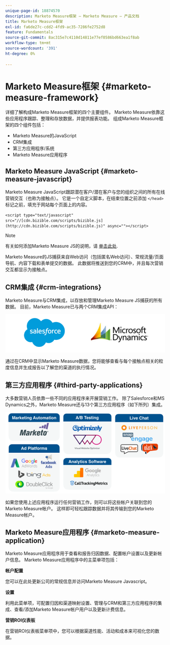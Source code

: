 ```yaml
---
unique-page-id: 18874570
description: Marketo Measure框架 — Marketo Measure — 产品文档
title: Marketo Measure框架
exl-id: fa6de27c-cdd2-4fd9-ac35-7286fe2752d8
feature: Fundamentals
source-git-commit: 8ac315e7c4110d14811e77ef0586bd663ea1f8ab
workflow-type: tm+mt
source-wordcount: '391'
ht-degree: 0%

---
```


# Marketo Measure框架 {#marketo-measure-framework}

详细了解构成Marketo Measure框架的四个主要组件。 Marketo Measure依靠这些应用程序跟踪、整理和存放数据，并提供报表功能。 组成Marketo Measure框架的四个组件包括：

* Marketo Measure的JavaScript
* CRM集成
* 第三方应用程序/系统
* Marketo Measure应用程序

## Marketo Measure JavaScript {#marketo-measure-javascript}

Marketo Measure JavaScript跟踪潜在客户/潜在客户与您的组织之间的所有在线营销交互（也称为接触点）。 它是一个自定义脚本，在结束位置之前添加 `</head>` 标记之前，填充于网站每个页面上的内容。

`<script type="text/javascript" src="//[cdn.bizible.com/scripts/bizible.js](http://cdn.bizible.com/scripts/bizible.js)" async=""></script>`

>[!NOTE]
>
>有关如何添加Marketo Measure JS的说明，请 [单击此处](/help/marketo-measure-tracking/setting-up-tracking/adding-marketo-measure-script.md).

Marketo Measure的JS捕获来自Web访问（包括匿名Web访问）、常规流量/页面导航、内容下载和表单提交的数据。 此数据将推送到您的CRM中，并且每次营销交互都显示为接触点。

## CRM集成 {#crm-integrations}

Marketo Measure与CRM集成，以存放和管理Marketo Measure JS捕获的所有数据。 目前，Marketo Measure已与两个CRM集成API：

![](assets/1-2.png)

通过在CRM中显示Marketo Measure数据，您将能够查看与每个接触点相关的粒度信息并生成报告以了解您的渠道的执行情况。

## 第三方应用程序 {#third-party-applications}

大多数营销人员依靠一些不同的应用程序来开展营销工作。 除了Salesforce和MS Dynamics之外，Marketo Measure还与13个第三方应用程序（如下所列）集成。

![](assets/2-1.png)

如果您使用上述应用程序运行任何营销工作，则可以将这些帐户关联到您的Marketo Measure帐户。 这样即可轻松跟踪数据并将其传输到您的Marketo Measure帐户。

## Marketo Measure应用程序 {#marketo-measure-application}

Marketo Measure应用程序用于查看和报告归因数据、配置帐户设置以及更新帐户信息。 Marketo Measure应用程序中的主菜单项包括：

**帐户配置**

您可以在此处更新公司的常规信息并访问Marketo Measure Javascript。

**设置**

利用此菜单项，可配置归因和渠道映射设置、管理与CRM和第三方应用程序的集成、查看/添加Marketo Measure帐户用户以及更新计费信息。

**营销ROI仪表板**

在营销ROI仪表板菜单项中，您可以根据渠道性能、活动和成本来可视化您的数据。

